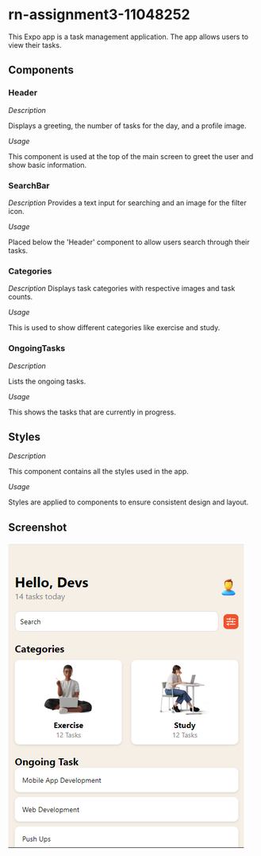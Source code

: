 # rn-assignment3-11048252


This Expo app is a task management application. The app allows users to view their tasks.

## Components

### Header
*Description*

Displays a greeting, the number of tasks for the day, and a profile image.

*Usage*

This component is used at the top of the main screen to greet the user and show basic information.

### SearchBar
*Description*
Provides a text input for searching and an image for the filter icon.

*Usage*

Placed below the 'Header' component to allow users search through their tasks.

### Categories
*Description*
Displays task categories with respective images and task counts.

*Usage*

This is used to show different categories like exercise and study.

### OngoingTasks
*Description*

Lists the ongoing tasks.

*Usage*

This shows the tasks that are currently in progress.

## Styles
*Description*

This component contains all the styles used in the app.

*Usage*

Styles are applied to components to ensure consistent design and layout.

## Screenshot

![App Screenshot](/demons/assets/app-screenshot.png)
